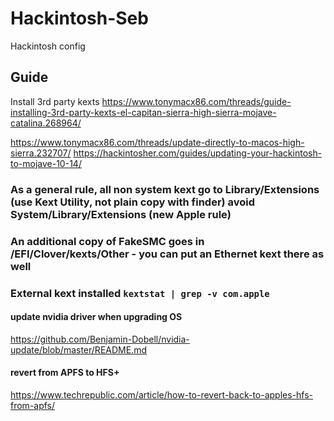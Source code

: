 # Hackintosh-Seb
Hackintosh config
## Guide

Install 3rd party kexts
https://www.tonymacx86.com/threads/guide-installing-3rd-party-kexts-el-capitan-sierra-high-sierra-mojave-catalina.268964/

https://www.tonymacx86.com/threads/update-directly-to-macos-high-sierra.232707/
https://hackintosher.com/guides/updating-your-hackintosh-to-mojave-10-14/

### As a general rule, all non system kext go to Library/Extensions (use Kext Utility, not plain copy with finder) avoid System/Library/Extensions (new Apple rule)

### An additional copy of FakeSMC goes in /EFI/Clover/kexts/Other - you can put an Ethernet kext there as well

### External kext installed `kextstat | grep -v com.apple`


#### update nvidia driver when upgrading OS
https://github.com/Benjamin-Dobell/nvidia-update/blob/master/README.md

#### revert from APFS to HFS+
https://www.techrepublic.com/article/how-to-revert-back-to-apples-hfs-from-apfs/
